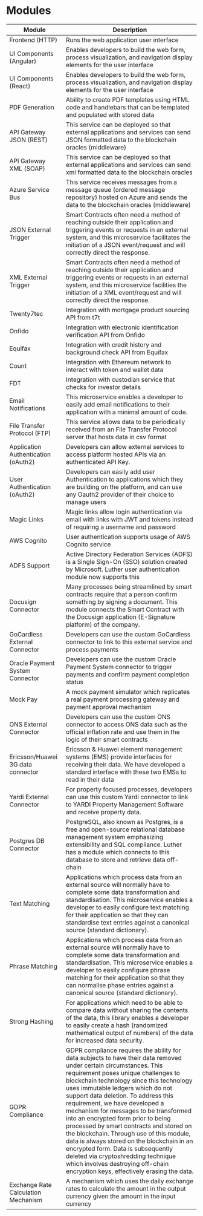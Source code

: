 # Modules

| Module                              | Description                                                                                                                                                                                                                                                                                                                                                                                                                                                                                                                                                                                                                                                                                          |
| ----------------------------------- | ---------------------------------------------------------------------------------------------------------------------------------------------------------------------------------------------------------------------------------------------------------------------------------------------------------------------------------------------------------------------------------------------------------------------------------------------------------------------------------------------------------------------------------------------------------------------------------------------------------------------------------------------------------------------------------------------------- |
| Frontend (HTTP)                     | Runs the web application user interface                                                                                                                                                                                                                                                                                                                                                                                                                                                                                                                                                                                                                                                              |
| UI Components (Angular)             | Enables developers to build the web form, process visualization, and navigation display elements for the user interface                                                                                                                                                                                                                                                                                                                                                                                                                                                                                                                                                                              |
| UI Components (React)               | Enables developers to build the web form, process visualization, and navigation display elements for the user interface                                                                                                                                                                                                                                                                                                                                                                                                                                                                                                                                                                              |
| PDF Generation                      | Ability to create PDF templates using HTML code and handlebars that can be templated and populated with stored data                                                                                                                                                                                                                                                                                                                                                                                                                                                                                                                                                                                  |
| API Gateway JSON (REST)             | This service can be deployed so that external applications and services can send JSON formatted data to the blockchain oracles (middleware)                                                                                                                                                                                                                                                                                                                                                                                                                                                                                                                                                          |
| API Gateway XML (SOAP)              | This service can be deployed so that external applications and services can send xml formatted data to the blockchain oracles                                                                                                                                                                                                                                                                                                                                                                                                                                                                                                                                                                        |
| Azure Service Bus                   | This service receives messages from a message queue (ordered message repository) hosted on Azure and sends the data to the blockchain oracles (middleware)                                                                                                                                                                                                                                                                                                                                                                                                                                                                                                                                           |
| JSON External Trigger               | Smart Contracts often need a method of reaching outside their application and triggering events or requests in an external system, and this microservice facilitates the initiation of a JSON event/request and will correctly direct the response.                                                                                                                                                                                                                                                                                                                                                                                                                                                  |
| XML External Trigger                | Smart Contracts often need a method of reaching outside their application and triggering events or requests in an external system, and this microservice facilities the initiation of a XML event/request and will correctly direct the response.                                                                                                                                                                                                                                                                                                                                                                                                                                                    |
| Twenty7tec                          | Integration with mortgage product sourcing API from t7t                                                                                                                                                                                                                                                                                                                                                                                                                                                                                                                                                                                                                                              |
| Onfido                              | Integration with electronic identification verification API from Onfido                                                                                                                                                                                                                                                                                                                                                                                                                                                                                                                                                                                                                              |
| Equifax                             | Integration with credit history and background check API from Equifax                                                                                                                                                                                                                                                                                                                                                                                                                                                                                                                                                                                                                                |
| Count                               | Integration with Ethereum network to interact with token and wallet data                                                                                                                                                                                                                                                                                                                                                                                                                                                                                                                                                                                                                             |
| FDT                                 | Integration with custodian service that checks for investor details                                                                                                                                                                                                                                                                                                                                                                                                                                                                                                                                                                                                                                  |
| Email Notifications                 | This microservice enables a developer to easily add email notifications to their application with a minimal amount of code.                                                                                                                                                                                                                                                                                                                                                                                                                                                                                                                                                                          |
| File Transfer Protocol (FTP)        | This service allows data to be periodically received from an File Transfer Protocol server that hosts data in csv format                                                                                                                                                                                                                                                                                                                                                                                                                                                                                                                                                                             |
| Application Authentication (oAuth2) | Developers can allow external services to access platform hosted APIs via an authenticated API Key.                                                                                                                                                                                                                                                                                                                                                                                                                                                                                                                                                                                                  |
| User Authentication (oAuth2)        | Developers can easily add user Authentication to applications which they are building on the platform, and can use any Oauth2 provider of their choice to manage users                                                                                                                                                                                                                                                                                                                                                                                                                                                                                                                               |
| Magic Links                         | Magic links allow login authentication via email with links with JWT and tokens instead of requiring a username and password                                                                                                                                                                                                                                                                                                                                                                                                                                                                                                                                                                         |
| AWS Cognito                         | User authentication supports usage of AWS Cognito service                                                                                                                                                                                                                                                                                                                                                                                                                                                                                                                                                                                                                                            |
| ADFS Support                        | Active Directory Federation Services (ADFS) is a Single Sign-On (SSO) solution created by Microsoft. Luther user authentication module now supports this                                                                                                                                                                                                                                                                                                                                                                                                                                                                                                                                             |
| Docusign Connector                  | Many processes being streamlined by smart contracts require that a person confirm something by signing a document. This module connects the Smart Contract with the Docusign application (E-Signature platform) of the company.                                                                                                                                                                                                                                                                                                                                                                                                                                                                      |
| GoCardless External Connector       | Developers can use the custom GoCardless connector to link to this external service and process payments                                                                                                                                                                                                                                                                                                                                                                                                                                                                                                                                                                                             |
| Oracle Payment System Connector     | Developers can use the custom Oracle Payment System connector to trigger payments and confirm payment completion status                                                                                                                                                                                                                                                                                                                                                                                                                                                                                                                                                                              |
| Mock Pay                            | A mock payment simulator which replicates a real payment processing gateway and payment approval mechanism                                                                                                                                                                                                                                                                                                                                                                                                                                                                                                                                                                                           |
| ONS External Connector              | Developers can use the custom ONS connector to access ONS data such as the official inflation rate and use them in the logic of their smart contracts                                                                                                                                                                                                                                                                                                                                                                                                                                                                                                                                                |
| Ericsson/Huawei 3G data connector   | Ericsson & Huawei element management systems (EMS) provide interfaces for receiving their data. We have developed a standard interface with these two EMSs to read in their data                                                                                                                                                                                                                                                                                                                                                                                                                                                                                                                     |
| Yardi External Connector            | For property focused processes, developers can use this custom Yardi connector to link to YARDI Property Management Software and receive property data.                                                                                                                                                                                                                                                                                                                                                                                                                                                                                                                                              |
| Postgres DB Connector               | PostgreSQL, also known as Postgres, is a free and open-source relational database management system emphasizing extensibility and SQL compliance. Luther has a module which connects to this database to store and retrieve data off-chain                                                                                                                                                                                                                                                                                                                                                                                                                                                           |
| Text Matching                       | Applications which process data from an external source will normally have to complete some data transformation and standardisation. This microservice enables a developer to easily configure text matching for their application so that they can standardise text entries against a canonical source (standard dictionary).                                                                                                                                                                                                                                                                                                                                                                       |
| Phrase Matching                     | Applications which process data from an external source will normally have to complete some data transformation and standardisation. This microservice enables a developer to easily configure phrase matching for their application so that they can normalise phase entries against a canonical source (standard dictionary).                                                                                                                                                                                                                                                                                                                                                                      |
| Strong Hashing                      | For applications which need to be able to compare data without sharing the contents of the data, this library enables a developer to easily create a hash (randomized mathematical output of numbers) of the data for increased data security.                                                                                                                                                                                                                                                                                                                                                                                                                                                       |
| GDPR Compliance                     | GDPR compliance requires the ability for data subjects to have their data removed under certain circumstances. This requirement poses unique challenges to blockchain technology since this technology uses immutable ledgers which do not support data deletion. To address this requirement, we have developed a mechanism for messages to be transformed into an encrypted form prior to being processed by smart contracts and stored on the blockchain. Through use of this module, data is always stored on the blockchain in an encrypted form. Data is subsequently deleted via cryptoshredding technique which involves destroying off-chain encryption keys, effectively erasing the data. |
| Exchange Rate Calculation Mechanism | A mechanism which uses the daily exchange rates to calculate the amount in the output currency given the amount in the input currency                                                                                                                                                                                                                                                                                                                                                                                                                                                                                                                                                                |

